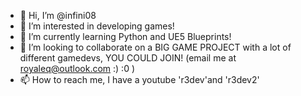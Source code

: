 - 👋 Hi, I’m @infini08
- 👀 I’m interested in developing games!
- 🌱 I’m currently learning Python and UE5 Blueprints!
- 💞️ I’m looking to collaborate on a BIG GAME PROJECT with a lot of different gamedevs, YOU COULD JOIN! (email me at royaleq@outlook.com :) :0 )
- 📫 How to reach me, I have a youtube 'r3dev'and 'r3dev2'

